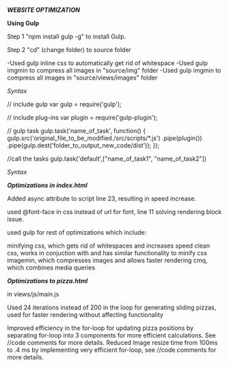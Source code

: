 
*******WEBSITE OPTIMIZATION*******


****Using Gulp****


Step 1
"npm install gulp -g" to install Gulp.

Step 2
"cd" (change folder) to source folder

-Used gulp inline css to automatically get rid of whitespace
-Used gulp imgmin to compress all images in "source/img" folder
-Used gulp imgmin to compress all images in "source/views/images" folder



*Syntax*

// include gulp
var gulp = require('gulp');

// include plug-ins
var plugin = require('gulp-plugin');

// gulp task
gulp.task('name_of_task', function() {
  gulp.src('original_file_to_be_modified./src/scripts/*.js')
    .pipe(plugin())
    .pipe(gulp.dest('folder_to_output_new_code/dist'));
});

//call the tasks
gulp.task('default',["name_of_task1", "name_of_task2"])

*Syntax*



***Optimizations in index.html***

Added async attribute to script line 23, resulting in speed increase.

used @font-face in css instead of url for font, line 11 solving rendering block issue.

used gulp for rest of optimizations which include:

minifying css, which gets rid of whitespaces and increases speed
clean css, works in conjuction with and has similar functionality to minify css
imagemin, which compresses images and allows faster rendering
cmq, which combines media queries

***Optimizations to pizza.html***

in views/js/main.js

Used 24 iterations instead of 200 in the loop for generating sliding pizzas, used for faster rendering without affecting functionality

Improved efficiency in the for-loop for updating pizza positions by separating for-loop into 3 components for more efficient calculations. See //code comments for more details.
Reduced Image resize time from 100ms to .4 ms by implementing very efficient for-loop, see
//code comments for more details.

